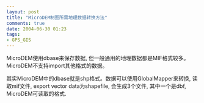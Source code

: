 ```yaml
---
layout: post
title: "MicroDEM制图所需地理数据转换方法"
comments: true
date: 2004-06-30 01:23
tags:
- GPS_GIS
---
```

MicroDEM使用dbase来保存数据, 但一般通用的地理数据都是MIF格式较多。MicroDEM不支持import其他格式的数据。

其实MicroDEM中的dbase就是shp格式。数据可以使用GlobalMapper来转换, 读取mif文件, export vector data为shapefile, 会生成3个文件, 其中一个是dbf, MicroDEM可读取的格式.
